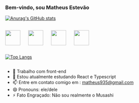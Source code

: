 ### Bem-vindo, sou Matheus Estevão

[![Anurag's GitHub stats](https://github-readme-stats.vercel.app/api?username=Estevao-Matheus&show_icons=true&theme=synthwave)](https://github.com/anuraghazra/github-readme-stats)

##

<div style="display:flex;flex-direction:row;gap:25px">
<img src="https://cdn.jsdelivr.net/gh/devicons/devicon/icons/html5/html5-plain-wordmark.svg" style="height:3rem;width:3rem"/>
<img src="https://cdn.jsdelivr.net/gh/devicons/devicon/icons/css3/css3-plain-wordmark.svg" style="height:3rem;width:3rem" />
<img src="https://cdn.jsdelivr.net/gh/devicons/devicon/icons/javascript/javascript-plain.svg" style="height:3rem;width:3rem" />
<img src="https://cdn.jsdelivr.net/gh/devicons/devicon/icons/typescript/typescript-plain.svg" style="height:3rem;width:3rem" />
          
</div> 

##

[![Top Langs](https://github-readme-stats.vercel.app/api/top-langs/?username=anuraghazra&layout=compact&theme=synthwave)](https://github.com/anuraghazra/github-readme-stats)
##




- 🔭 Trabalho com front-end
- 🌱 Estou atualmente estudando React e Typescript
- 📫 Entre em contato comigo em : matheus935@gmail.com
- 😄 Pronouns: ele/dele
- ⚡ Fato Engraçado: Não sou realmente o Musashi


